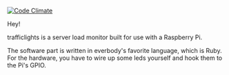 [![Code Climate](https://codeclimate.com/github/janpapenbrock/trafficlights.png)](https://codeclimate.com/github/janpapenbrock/trafficlights)

Hey!

trafficlights is a server load monitor built for use with a Raspberry Pi.

The software part is written in everbody's favorite language, which is Ruby.
For the hardware, you have to wire up some leds yourself and hook them to the Pi's GPIO.
